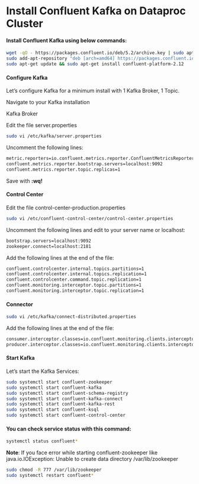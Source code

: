 Install Confluent Kafka on Dataproc Cluster
=============================================

#### Install Confluent Kafka using below commands:
```bash
wget -qO - https://packages.confluent.io/deb/5.2/archive.key | sudo apt-key add -
sudo add-apt-repository "deb [arch=amd64] https://packages.confluent.io/deb/5.2 stable main"
sudo apt-get update && sudo apt-get install confluent-platform-2.12
```

#### Configure Kafka
Let’s configure Kafka for a minimum install with 1 Kafka Broker, 1 Topic.

Navigate to your Kafka installation

Kafka Broker

Edit the file server.properties
```bash
sudo vi /etc/kafka/server.properties
```
Uncomment the following lines:
```bash
metric.reporters=io.confluent.metrics.reporter.ConfluentMetricsReporter
confluent.metrics.reporter.bootstrap.servers=localhost:9092
confluent.metrics.reporter.topic.replicas=1
```

Save with **:wq!** 

#### Control Center
Edit the file control-center-production.properties
```bash
sudo vi /etc/confluent-control-center/control-center.properties
```
Uncomment the following lines and edit to your server name or localhost:
```bash
bootstrap.servers=localhost:9092
zookeeper.connect=localhost:2181
```
Add the following lines at the end of the file:
```bash
confluent.controlcenter.internal.topics.partitions=1
confluent.controlcenter.internal.topics.replication=1
confluent.controlcenter.command.topic.replication=1
confluent.monitoring.interceptor.topic.partitions=1
confluent.monitoring.interceptor.topic.replication=1
```

#### Connector
```bash
sudo vi /etc/kafka/connect-distributed.properties
```
Add the following lines at the end of the file:
```bash
consumer.interceptor.classes=io.confluent.monitoring.clients.interceptor.MonitoringConsumerInterceptor
producer.interceptor.classes=io.confluent.monitoring.clients.interceptor.MonitoringProducerInterceptor
```

#### Start Kafka
Let’s start the Kafka Services:
```bash
sudo systemctl start confluent-zookeeper
sudo systemctl start confluent-kafka
sudo systemctl start confluent-schema-registry
sudo systemctl start confluent-kafka-connect
sudo systemctl start confluent-kafka-rest
sudo systemctl start confluent-ksql
sudo systemctl start confluent-control-center
```

#### You can check service status with this command:
```bash
systemctl status confluent*
```
**Note**: If you face error while starting confluent-zookeeper like 
java.io.IOException: Unable to create data directory /var/lib/zookeeper
```bash
sudo chmod -R 777 /var/lib/zookeeper
sudo systemctl restart confluent*
```
